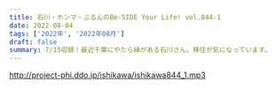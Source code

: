 ```yaml
---
title: 石川・ホンマ・ぶるんのBe-SIDE Your Life! vol.844-1
date: 2022-08-04
tags: ['2022年', '2022年08月']
draft: false
summary: 7/15収録！最近千葉にやたら縁がある石川さん。移住が気になっています。
---
```


http://project-phi.ddo.jp/ishikawa/ishikawa844_1.mp3
